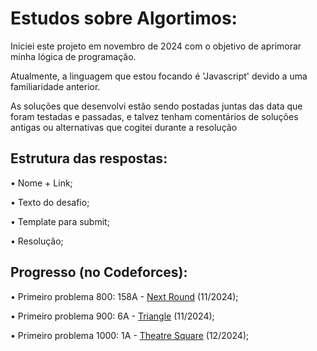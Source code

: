 <h1>Estudos sobre Algortimos:</h1>

Iniciei este projeto em novembro de 2024 com o objetivo de aprimorar minha lógica de programação.

Atualmente, a linguagem que estou focando é 'Javascript' devido a uma familiaridade anterior.

As soluções que desenvolvi estão sendo postadas juntas das data que foram testadas e passadas, e talvez tenham comentários de soluções antigas ou alternativas que cogitei durante a resolução

<h2>Estrutura das respostas:</h2>

• Nome + Link;

• Texto do desafio;

• Template para submit;

• Resolução;

<h2>Progresso (no Codeforces):</h2>

• Primeiro problema 800: 158A - [Next Round](https://codeforces.com/contest/158/problem/A) (11/2024);

• Primeiro problema 900: 6A - [Triangle](https://codeforces.com/contest/6/problem/A) (11/2024);

• Primeiro problema 1000: 1A - [Theatre Square](https://codeforces.com/contest/1/problem/A) (12/2024);
